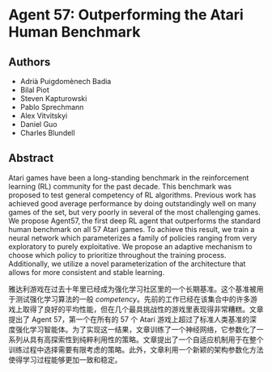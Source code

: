 # Agent 57: Outperforming the Atari Human Benchmark

## Authors

* Adrià Puigdomènech Badia
* Bilal Piot
* Steven Kapturowski 
* Pablo Sprechmann 
* Alex Vitvitskyi
* Daniel Guo 
* Charles Blundell

## Abstract

Atari games have been a long-standing benchmark in the reinforcement learning (RL) community for the past decade. 
This benchmark was proposed to test general competency of RL algorithms. 
Previous work has achieved good average performance by doing outstandingly well on many games of the set, but very poorly in several of the most challenging games. 
We propose Agent57, the first deep RL agent that outperforms the standard human benchmark on all 57 Atari games. 
To achieve this result, we train a neural network which parameterizes a family of policies ranging from very exploratory to purely exploitative. 
We propose an adaptive mechanism to choose which policy to prioritize throughout the training process. 
Additionally, we utilize a novel parameterization of the architecture that allows for more consistent and stable learning.

雅达利游戏在过去十年里已经成为强化学习社区里的一个长期基准。这个基准被用于测试强化学习算法的一般 *competency*。先前的工作已经在该集合中的许多游戏上取得了良好的平均性能，但在几个最具挑战性的游戏里表现得非常糟糕。文章提出了 Agent 57，第一个在所有的 57 个 Atari 游戏上超过了标准人类基准的深度强化学习智能体。为了实现这一结果，文章训练了一个神经网络，它参数化了一系列从具有高探索性到纯粹利用性的策略。文章提出了一个自适应机制用于在整个训练过程中选择需要有限考虑的策略。此外，文章利用一个新颖的架构参数化方法使得学习过程能够更加一致和稳定。
